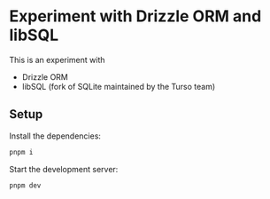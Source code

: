 # Experiment with Drizzle ORM and libSQL

This is an experiment with

- Drizzle ORM
- libSQL (fork of SQLite maintained by the Turso team)

## Setup

Install the dependencies:

```bash
pnpm i
```

Start the development server:

```bash
pnpm dev
```

